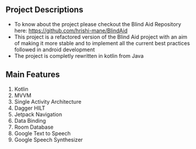 ## Project Descriptions
- To know about the project please checkout the Blind Aid Repository here: https://github.com/hrishi-mane/BlindAid
- This project is a refactored version of the Blind Aid project with an aim of making it more stable and to implement all the current best practices followed in android development
- The project is completly rewritten in kotlin from Java

## Main Features
1. Kotlin 
2. MVVM  
3. Single Activity Architecture
4. Dagger HILT
5. Jetpack Navigation
5. Data Binding
7. Room Database
8. Google Text to Speech
9. Google Speech Synthesizer
